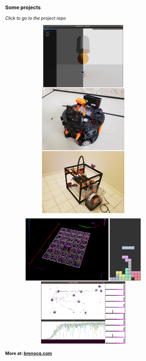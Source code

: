 ### Some projects
_Click to go to the project repo_
<p align="center">
 <a href="https://github.com/Brenocq/RobotSimulator"><img src="./img/RobotSimulator.png" height="200"></a>
 <a href="https://github.com/Brenocq/SoccerOpenRCJ"><img src="./img/SoccerOpenRCJ.jpg" height="200"></a>
 <a href="https://github.com/Brenocq/Parallelepiped-3DPrinter"><img src="./img/3DPrinter.jpg" height="200"></a>
</p>
<p align="center">
 <a href="https://github.com/Brenocq/ARTagDetection"><img src="./img/ARTagDetection.png" height="200"></a>
 <a href="https://github.com/Brenocq/Tetris"><img src="./img/Tetris.png" height="200"></a>
 <a href="https://github.com/Brenocq/Honeybee-Simulation"><img src="./img/Honeybee.png" height="200"></a>
</p>

#### More at: [brenocq.com](https://brenocq.com/)
